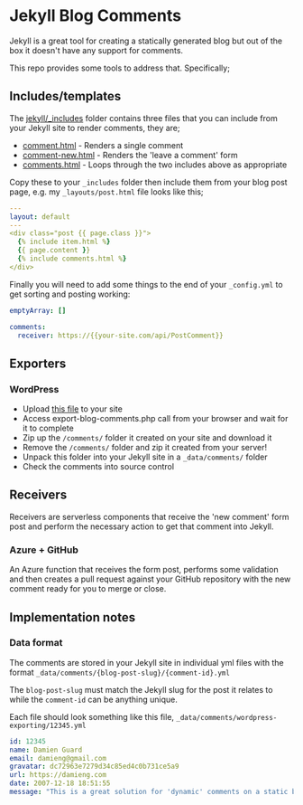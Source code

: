 # Jekyll Blog Comments

Jekyll is a great tool for creating a statically generated blog but out of the box it doesn't have any support for comments.

This repo provides some tools to address that.  Specifically;

## Includes/templates

The [jekyll/_includes](/jekyll/_includes) folder contains three files that you can include from your Jekyll site to render comments, they are;

- [comment.html](/jekyll/_includes/comment.html) - Renders a single comment
- [comment-new.html](/jekyll/_includes/comment-new.html) - Renders the 'leave a comment' form 
- [comments.html](/jekyll/_includes/comments.html) - Loops through the two includes above as appropriate

Copy these to your `_includes` folder then include them from your blog post page, e.g. my `_layouts/post.html` file looks like this;

```yml
---
layout: default
---
<div class="post {{ page.class }}">
  {% include item.html %}
  {{ page.content }}
  {% include comments.html %}
</div>
```

Finally you will need to add some things to the end of your `_config.yml` to get sorting and posting working:

```yml
emptyArray: []

comments:
  receiver: https://{{your-site.com/api/PostComment}}

```

## Exporters

### WordPress

- Upload [this file](/exporters/wordpress/export-blog-comments.php) to your site
- Access export-blog-comments.php call from your browser and wait for it to complete
- Zip up the `/comments/` folder it created on your site and download it
- Remove the `/comments/` folder and zip it created from your server!
- Unpack this folder into your Jekyll site in a `_data/comments/` folder
- Check the comments into source control

## Receivers

Receivers are serverless components that receive the 'new comment' form post and perform the necessary action to get that comment into Jekyll.

### Azure + GitHub

An Azure function that receives the form post, performs some validation and then creates a pull request against your GitHub repository with the new comment ready for you to merge or close.

## Implementation notes

### Data format

The comments are stored in your Jekyll site in individual yml files with the format `_data/comments/{blog-post-slug}/{comment-id}.yml`

The `blog-post-slug` must match the Jekyll slug for the post it relates to while the `comment-id` can be anything unique.

Each file should look something like this file, `_data/comments/wordpress-exporting/12345.yml`

```yml
id: 12345
name: Damien Guard
email: damieng@gmail.com
gravatar: dc72963e7279d34c85ed4c0b731ce5a9
url: https://damieng.com
date: 2007-12-18 18:51:55
message: "This is a great solution for 'dynamic' comments on a static blog!"
```
